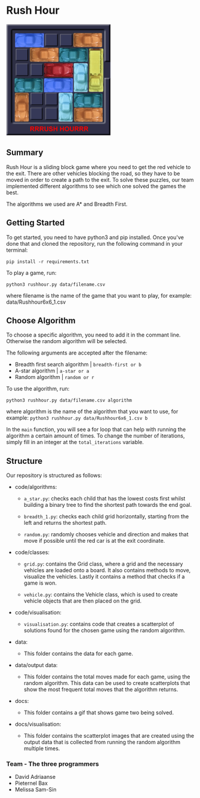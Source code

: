 
# Rush Hour 
<img src="docs/game2_visualization.gif" alt="game 2 gif" height="300"></img>


## Summary 
Rush Hour is a sliding block game where you need to get the red vehicle to the exit. There are other vehicles blocking the road, so they have to be moved in order to create a path to the exit. To solve these puzzles, our team implemented different algorithms to see which one solved the games the best.

The algorithms we used are A* and Breadth First.


## Getting Started
To get started, you need to have python3 and pip installed. 
Once you've done that and cloned the repository, run the following command in your terminal: 

```
pip install -r requirements.txt
```

To play a game, run:
```
python3 rushhour.py data/filename.csv
```
where filename is the name of the game that you want to play, for example: data/Rushhour6x6_1.csv


## Choose Algorithm
To choose a specific algorithm, you need to add it in the commant line. Otherwise the random algorithm
will be selected.

The following arguments are accepted after the filename:
* Breadth first search algorithm | ```breadth-first or b```
* A-star algorithm | ```a-star or a```
* Random algorithm | ```random or r```

To use the algorithm, run:
```
python3 rushhour.py data/filename.csv algorithm
```
where algorithm is the name of the algorithm that you want to use, for example: ```python3 rushhour.py data/Rushhour6x6_1.csv b```

In the ```main``` function, you will see a for loop that can help with running the algorithm a certain amount of times. To change the number of iterations, simply fill in an integer at the ```total_iterations``` variable.

## Structure
Our repository is structured as follows:

* code/algorithms:
    * ```a_star.py```: checks each child that has the lowest costs first whilst building a binary tree to find the shortest path towards the end goal.

    * ```breadth_1.py```: checks each child grid horizontally, starting from the left and returns the shortest path.

    * ```random.py```: randomly chooses vehicle and direction and makes that move if possible until the red car is at the exit coordinate.

* code/classes:
    * ```grid.py```: contains the Grid class, where a grid and the necessary vehicles are loaded onto a board. It also contains methods to move, visualize the vehicles. Lastly it contains a method that checks if a game is won.

    * ```vehicle.py```: contains the Vehicle class, which is used to create vehicle objects that are then placed on the grid.

* code/visualisation:
    * ```visualisation.py```: contains code that creates a scatterplot of solutions found for the chosen game using the random algorithm.

* data:
    * This folder contains the data for each game.

* data/output data:
    * This folder contains the total moves made for each game, using the random algorithm. This data can be used to create scatterplots that show the most frequent total moves that the algorithm returns.

* docs:
    * This folder contains a gif that shows game two being solved.

* docs/visualisation:
    * This folder contains the scatterplot images that are created using the output data that is collected from running the random algorithm multiple times.


### Team - The three programmers
* David Adriaanse
* Pieternel Bax
* Melissa Sam-Sin
